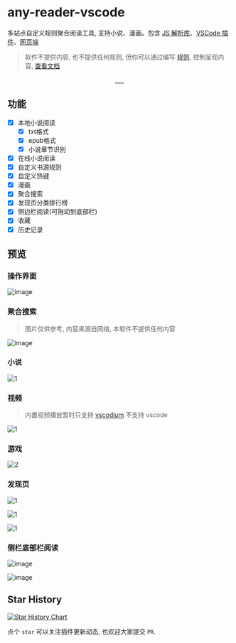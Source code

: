 # any-reader-vscode

多站点自定义规则聚合阅读工具, 支持小说、漫画。包含 [JS 解析库](https://aooiuu.github.io/any-reader/core/)、[VSCode 插件](https://aooiuu.github.io/any-reader/vsc/)、[网页端](https://aooiuu.github.io/any-reader/browser/)

> 软件不提供内容, 也不提供任何规则, 但你可以通过编写 [规则](https://aooiuu.github.io/any-reader/rule/), 控制呈现内容, [查看文档](https://aooiuu.github.io/any-reader/)

<p align="center">
  <a href="https://github.com/aooiuu/any-reader">
    <img
      src="https://img.shields.io/visual-studio-marketplace/v/aooiu.any-reader"
      alt=""
    />
  </a>
  <a href="https://github.com/aooiuu/any-reader">
    <img
      src="https://img.shields.io/visual-studio-marketplace/d/aooiu.any-reader"
      alt=""
    />
  </a>
    <a href="https://github.com/aooiuu/any-reader">
    <img
      src="https://img.shields.io/visual-studio-marketplace/i/aooiu.any-reader"
      alt=""
    />
  </a>
  <a href="https://github.com/aooiuu/any-reader">
    <img src="https://img.shields.io/github/stars/aooiuu/any-reader" alt="" />
  </a>
  <a href="https://github.com/aooiuu/any-reader">
    <img src="https://img.shields.io/github/forks/aooiuu/any-reader" alt="" />
  </a>
  <a href="https://github.com/aooiuu/any-reader">
    <img src="https://img.shields.io/github/issues/aooiuu/any-reader" alt="" />
  </a>
</p>

## 功能

- [x] 本地小说阅读
  - [x] txt格式
  - [x] epub格式
  - [x] 小说章节识别
- [x] 在线小说阅读
- [x] 自定义书源规则
- [x] 自定义热键
- [x] 漫画
- [x] 聚合搜索
- [x] 发现页分类排行榜
- [x] 侧边栏阅读(可拖动到底部栏)
- [x] 收藏
- [x] 历史记录

## 预览

### 操作界面

![image](https://github.com/aooiuu/any-reader/assets/28108111/cadd2121-2f34-4ddf-845e-5a30fded0cb0)

### 聚合搜索

> 图片仅供参考, 内容来源自网络, 本软件不提供任何内容

![image](https://github.com/aooiuu/any-reader/assets/28108111/3c93fb87-e74d-410e-ad97-3d4a665f1c08)

### 小说

![1](https://github.com/aooiuu/any-reader-vscode/assets/28108111/fff2e255-5e09-4bff-b45c-78070dce8afc)

### 视频

> 内置视频播放暂时只支持 [vscodium](https://github.com/VSCodium/vscodium) 不支持 vscode

![1](https://github.com/aooiuu/any-reader/assets/28108111/8d622612-e95e-4f33-9981-0615348c0e6e)

### 游戏

![2](https://github.com/aooiuu/any-reader/assets/28108111/ed5544d6-ec4f-4b52-a75a-a1f618b8383d)

### 发现页

![1](https://github.com/aooiuu/any-reader/assets/28108111/23d81ce8-4de7-4e1b-b668-df5dd384c907)

![1](https://github.com/aooiuu/any-reader/assets/28108111/8f85e896-3001-44cd-8c14-28e7140d10a1)

![1](https://github.com/aooiuu/any-reader/assets/28108111/01eabe01-84eb-4113-a10e-fdfd9a82f169)

### 侧栏底部栏阅读

![image](https://github.com/aooiuu/any-reader/assets/28108111/c0744239-9260-4696-8555-bf864ed7aebf)

![image](https://github.com/aooiuu/any-reader/assets/28108111/d4c1eb85-e90a-45e6-98b8-420992a216e5)

## Star History

[![Star History Chart](https://api.star-history.com/svg?repos=aooiuu/any-reader&type=Date)](https://star-history.com/#aoouuu/any-reade&aooiuu/any-reader&Date)

点个 `star` 可以关注插件更新动态, 也欢迎大家提交 `PR`.
